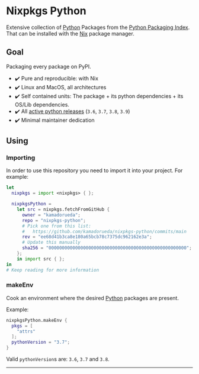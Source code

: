 # Nixpkgs Python

Extensive collection
of [Python][PYTHON] Packages
from the [Python Packaging Index][PYPI].
That can be installed with the [Nix][NIX] package manager.

## Goal

Packaging every package on PyPI.

- :heavy_check_mark: Pure and reproducible: with Nix
- :heavy_check_mark: Linux and MacOS, all architectures
- :heavy_check_mark: Self contained units:
  The package + its python dependencies + its OS/Lib dependencies.
- :heavy_check_mark:
  All [active python releases][PYTHON_RELEASES] (`3.6`, `3.7`, `3.8`, `3.9`)
- :heavy_check_mark: Minimal maintainer dedication

## Using

### Importing

In order to use this repository you need to import it
into your project. For example:

```nix
let
  nixpkgs = import <nixpkgs> { };

  nixpkgsPython =
    let src = nixpkgs.fetchFromGitHub {
      owner = "kamadorueda";
      repo = "nixpkgs-python";
      # Pick one from this list:
      #   https://github.com/kamadorueda/nixpkgs-python/commits/main
      rev = "ee68d41b3ca8e180a65bcb78c7375dc962162e3a";
      # Update this manually
      sha256 = "0000000000000000000000000000000000000000000000000000";
    };
    in import src { };
in
# Keep reading for more information
```

### makeEnv

Cook an environment where the desired [Python][PYTHON] packages
are present.

Example:

```nix
nixpkgsPython.makeEnv {
  pkgs = [
    "attrs"
  ];
  pythonVersion = "3.7";
}
```

Valid `pythonVersion`s are: `3.6`, `3.7` and `3.8`.

---

[NIX]: https://nixos.org/
[PYPI]: https://pypi.org/
[PYTHON]: https://www.python.org/
[PYTHON_RELEASES]: https://www.python.org/downloads/
